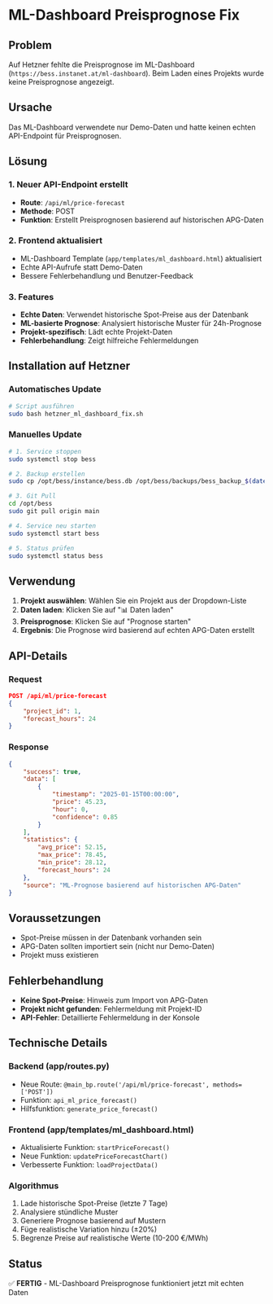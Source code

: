 # ML-Dashboard Preisprognose Fix

## Problem
Auf Hetzner fehlte die Preisprognose im ML-Dashboard (`https://bess.instanet.at/ml-dashboard`). Beim Laden eines Projekts wurde keine Preisprognose angezeigt.

## Ursache
Das ML-Dashboard verwendete nur Demo-Daten und hatte keinen echten API-Endpoint für Preisprognosen.

## Lösung

### 1. Neuer API-Endpoint erstellt
- **Route**: `/api/ml/price-forecast`
- **Methode**: POST
- **Funktion**: Erstellt Preisprognosen basierend auf historischen APG-Daten

### 2. Frontend aktualisiert
- ML-Dashboard Template (`app/templates/ml_dashboard.html`) aktualisiert
- Echte API-Aufrufe statt Demo-Daten
- Bessere Fehlerbehandlung und Benutzer-Feedback

### 3. Features
- **Echte Daten**: Verwendet historische Spot-Preise aus der Datenbank
- **ML-basierte Prognose**: Analysiert historische Muster für 24h-Prognose
- **Projekt-spezifisch**: Lädt echte Projekt-Daten
- **Fehlerbehandlung**: Zeigt hilfreiche Fehlermeldungen

## Installation auf Hetzner

### Automatisches Update
```bash
# Script ausführen
sudo bash hetzner_ml_dashboard_fix.sh
```

### Manuelles Update
```bash
# 1. Service stoppen
sudo systemctl stop bess

# 2. Backup erstellen
sudo cp /opt/bess/instance/bess.db /opt/bess/backups/bess_backup_$(date +%Y%m%d_%H%M%S).db

# 3. Git Pull
cd /opt/bess
sudo git pull origin main

# 4. Service neu starten
sudo systemctl start bess

# 5. Status prüfen
sudo systemctl status bess
```

## Verwendung

1. **Projekt auswählen**: Wählen Sie ein Projekt aus der Dropdown-Liste
2. **Daten laden**: Klicken Sie auf "📊 Daten laden"
3. **Preisprognose**: Klicken Sie auf "Prognose starten"
4. **Ergebnis**: Die Prognose wird basierend auf echten APG-Daten erstellt

## API-Details

### Request
```json
POST /api/ml/price-forecast
{
    "project_id": 1,
    "forecast_hours": 24
}
```

### Response
```json
{
    "success": true,
    "data": [
        {
            "timestamp": "2025-01-15T00:00:00",
            "price": 45.23,
            "hour": 0,
            "confidence": 0.85
        }
    ],
    "statistics": {
        "avg_price": 52.15,
        "max_price": 78.45,
        "min_price": 28.12,
        "forecast_hours": 24
    },
    "source": "ML-Prognose basierend auf historischen APG-Daten"
}
```

## Voraussetzungen
- Spot-Preise müssen in der Datenbank vorhanden sein
- APG-Daten sollten importiert sein (nicht nur Demo-Daten)
- Projekt muss existieren

## Fehlerbehandlung
- **Keine Spot-Preise**: Hinweis zum Import von APG-Daten
- **Projekt nicht gefunden**: Fehlermeldung mit Projekt-ID
- **API-Fehler**: Detaillierte Fehlermeldung in der Konsole

## Technische Details

### Backend (app/routes.py)
- Neue Route: `@main_bp.route('/api/ml/price-forecast', methods=['POST'])`
- Funktion: `api_ml_price_forecast()`
- Hilfsfunktion: `generate_price_forecast()`

### Frontend (app/templates/ml_dashboard.html)
- Aktualisierte Funktion: `startPriceForecast()`
- Neue Funktion: `updatePriceForecastChart()`
- Verbesserte Funktion: `loadProjectData()`

### Algorithmus
1. Lade historische Spot-Preise (letzte 7 Tage)
2. Analysiere stündliche Muster
3. Generiere Prognose basierend auf Mustern
4. Füge realistische Variation hinzu (±20%)
5. Begrenze Preise auf realistische Werte (10-200 €/MWh)

## Status
✅ **FERTIG** - ML-Dashboard Preisprognose funktioniert jetzt mit echten Daten
